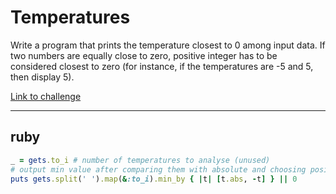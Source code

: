 # Temperatures

Write a program that prints the temperature closest to 0 among input data. If two numbers are equally close to zero, positive integer has to be considered closest to zero (for instance, if the temperatures are -5 and 5, then display 5).

[Link to challenge](https://www.codingame.com/ide/puzzle/temperatures)

---

## ruby

```ruby
_ = gets.to_i # number of temperatures to analyse (unused)
# output min value after comparing them with absolute and choosing positive over negative if equal
puts gets.split(' ').map(&:to_i).min_by { |t| [t.abs, -t] } || 0
```
